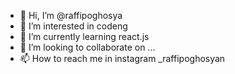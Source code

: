 - 👋 Hi, I’m @raffipoghosya
- 👀 I’m interested in codeng
- 🌱 I’m currently learning react.js
- 💞️ I’m looking to collaborate on ...
- 📫 How to reach me in instagram _raffipoghosyan

<!---
raffipoghosya/raffipoghosya is a ✨ special ✨ repository because its `README.md` (this file) appears on your GitHub profile.
You can click the Preview link to take a look at your changes.
--->


